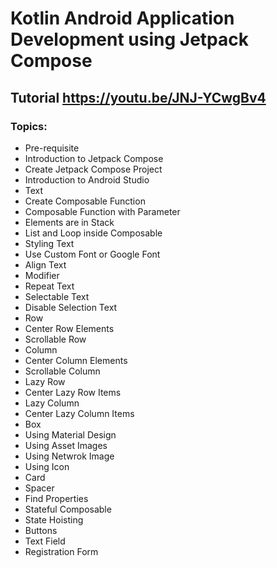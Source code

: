 # Kotlin Android Application Development using Jetpack Compose
## Tutorial https://youtu.be/JNJ-YCwgBv4
### Topics:
* Pre-requisite 
* Introduction to Jetpack Compose
* Create Jetpack Compose Project
* Introduction to Android Studio
* Text
* Create Composable Function
* Composable Function with Parameter
* Elements are in Stack
* List and Loop inside Composable
* Styling Text
* Use Custom Font or Google Font
* Align Text
* Modifier
* Repeat Text
* Selectable Text
* Disable Selection Text
* Row
* Center Row Elements
* Scrollable Row
* Column
* Center Column Elements
* Scrollable Column
* Lazy Row
* Center Lazy Row Items
* Lazy Column
* Center Lazy Column Items
* Box
* Using Material Design
* Using Asset Images
* Using Netwrok Image
* Using Icon
* Card
* Spacer
* Find Properties
* Stateful Composable
* State Hoisting
* Buttons
* Text Field
* Registration Form
